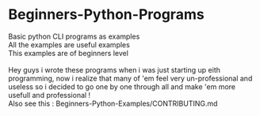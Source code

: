 # Beginners-Python-Programs
Basic python CLI programs as examples<br>
All the examples are useful examples<br>
This examples are of beginners level<br>
<br>
Hey guys i wrote these programs when i was just starting up eith programming, now i realize that many of 'em feel very un-professional and useless so i decided to go one by one through all and make 'em more usefull and professional !
<br>
Also see this : Beginners-Python-Examples/CONTRIBUTING.md
